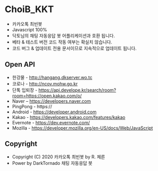 # ChoiB_KKT
- 카카오톡 최빈봇
- Javascript 100%
- 닥토님의 채팅 자동응답 봇 어플리케이션과 호환 됩니다.
- 베타 & 테스트 버전 코드 작동 여부는 확실치 않습니다.
- 코드 버그 & 업데이트 전용 문서이므로 지속적으로 업데이트 됩니다.

## Open API
- 한강물 - http://hangang.dkserver.wo.tc
- 코로나 - http://ncov.mohw.go.kr
- 단톡 입퇴장 - https://api.develope.kr/search/room?room=https://open.kakao.com/o/
- Naver – https://developers.naver.com
- PingPong - https://
- Android - https://developer.android.com
- Kakao - https://developers.kakao.com/features/kakao
- Evernote - https://dev.evernote.com/
- Mozilla - https://developer.mozilla.org/en-US/docs/Web/JavaScript

## Copyright
- Copyright (C) 2020 카카오톡 최빈봇 by R. 체른 
- Power by DarkTornado 채팅 자동응답 봇
